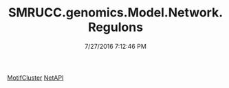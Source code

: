 ﻿---
title: SMRUCC.genomics.Model.Network.Regulons
date: 7/27/2016 7:12:46 PM
---

[MotifCluster](T-SMRUCC.genomics.Model.Network.Regulons.MotifCluster.html)
[NetAPI](T-SMRUCC.genomics.Model.Network.Regulons.NetAPI.html)

